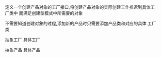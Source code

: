 定义一个创建产品对象的工厂接口,将创建产品对象的实际创建工作推迟到具体工厂类中
而满足创建型模式中所需要的对象


不需要知道创建对象的过程,添加新的产品时只需要添加产品类和对应的具体
工厂类

抽象工厂
具体工厂

抽象产品
具体产品 